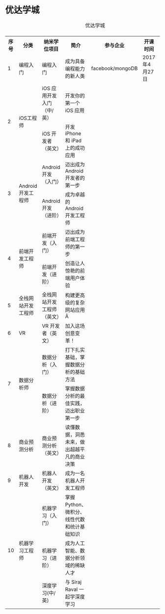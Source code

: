 # 优达学城

<table>
  <caption>优达学城<caption>
  <tr>
    <th>序号</th>
    <th>分类</th>
    <th>纳米学位项目</th>
    <th>简介</th>
    <th>参与企业</th>
    <th>开课时间</th>
    <th>价格</th>
  </tr>
  <tr>
    <td>1</td>
    <td>编程入门</td>
    <td>编程入门</td>
    <td>成为具备编程能力的新人类</td>
    <td>facebook/mongoDB</td>
    <td>2017年4月27日</td>
    <td>¥2699(花呗分期 ￥ 243 x 12 期)</td>
  <tr>
  <tr>
    <td rowspan="2">2</td>
    <td rowspan="2">iOS工程师</td>
    <td>iOS 应用开发入门（中/英）</td>
    <td>开发你的第一个 iOS 应用</td>
    <td></td>
    <td></td>
    <td></td>
  </tr>
  <tr>
    <td>iOS 开发者（英文）</td>
    <td>开发 iPhone 和 iPad 上的成功应用</td>
    <td></td>
    <td></td>
    <td></td>
  </tr>
  <tr>
    <td rowspan="2">3</td>
    <td rowspan="2">Android开发工程师</td>
    <td>Android 开发（入门）</td>
    <td>迈出成为 Android 开发者的第一步</td>
    <td></td>
    <td></td>
    <td></td>
  </tr>
  <tr>
    <td>Android 开发（进阶）</td>
    <td>成为卓越的 Android 开发工程师</td>
    <td></td>
    <td></td>
    <td></td>
  </tr>
  <tr>
    <td rowspan="2">4</td>
    <td rowspan="2">前端开发工程师</td>
    <td>前端开发（入门）</td>
    <td>迈出成为前端工程师的第一步</td>
    <td></td>
    <td></td>
    <td></td>
  </tr>
  <tr>
    <td>前端开发（进阶）</td>
    <td>创造让人惊艳的前端用户体验</td>
    <td></td>
    <td></td>
    <td></td>
  </tr>
  <tr>
    <td>5</td>
    <td>全栈网站开发工程师</td>
    <td>全栈网站开发工程师（英文）</td>
    <td>构建更高级的复杂网站应用Â</td>
    <td></td>
    <td></td>
    <td>
    </td>
  <tr>
  <tr>
    <td>6</td>
    <td>VR</td>
    <td>VR 开发者（英文）</td>
    <td>加入这场创意变革！</td>
    <td></td>
    <td></td>
    <td>
    </td>
  <tr>
  <tr>
    <td rowspan="2">7</td>
    <td rowspan="2">数据分析师</td>
    <td>数据分析（入门）</td>
    <td>打下扎实基础，掌握数据分析的基础方法</td>
    <td></td>
    <td></td>
    <td></td>
  </tr>
  <tr>
    <td>数据分析（进阶）</td>
    <td>掌握数据分析的最佳实践，迈出职业第一步</td>
    <td></td>
    <td></td>
    <td></td>
  </tr>
  <tr>
    <td>8</td>
    <td>商业预测分析</td>
    <td>商业预测分析（英文）</td>
    <td>读懂数据，洞悉未来，做出超越平凡的商业决策</td>
    <td></td>
    <td></td>
    <td>
    </td>
  <tr>
  <tr>
    <td>9</td>
    <td>机器人开发</td>
    <td>机器人开发（英文）</td>
    <td>成为一名机器人开发工程师</td>
    <td></td>
    <td></td>
    <td>
    </td>
  <tr>
  <tr>
    <td rowspan="3">10</td>
    <td rowspan="3">机器学习工程师</td>
    <td>机器学习（入门）</td>
    <td>掌握 Python、微积分、线性代数和统计基础知识</td>
    <td></td>
    <td></td>
    <td></td>
  </tr>
  <tr>
    <td>机器学习（进阶）</td>
    <td>成为人工智能、数据分析领域的稀缺人才</td>
    <td></td>
    <td></td>
    <td></td>
  </tr>
  <tr>
    <td>深度学习(中/英)</td>
    <td>与 Siraj Raval 一起学深度学习</td>
    <td></td>
    <td></td>
    <td></td>
  </tr>
</table>
